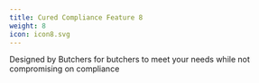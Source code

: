```yaml
---
title: Cured Compliance Feature 8
weight: 8
icon: icon8.svg
---
```


Designed by Butchers for butchers to meet your needs while not compromising on compliance